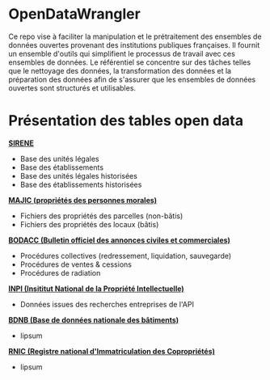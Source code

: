 # OpenDataWrangler

Ce repo vise à faciliter la manipulation et le prétraitement des ensembles de données ouvertes provenant des institutions publiques françaises. Il fournit un ensemble d'outils qui simplifient le processus de travail avec ces ensembles de données. Le référentiel se concentre sur des tâches telles que le nettoyage des données, la transformation des données et la préparation des données afin de s'assurer que les ensembles de données ouvertes sont structurés et utilisables.


# Présentation des tables open data

[**SIRENE**](https://www.data.gouv.fr/fr/datasets/base-sirene-des-entreprises-et-de-leurs-etablissements-siren-siret/)
- Base des unités légales
- Base des établissements
- Base des unités légales historisées
- Base des établissements historisées

[**MAJIC (propriétés des personnes morales)**](https://www.data.gouv.fr/fr/datasets/fichiers-des-locaux-et-des-parcelles-des-personnes-morales/)
- Fichiers des propriétés des parcelles (non-bâtis)
- Fichiers des propriétés des locaux (bâtis)

[**BODACC (Bulletin officiel des annonces civiles et commerciales)**](https://bodacc-datadila.opendatasoft.com/explore/dataset/annonces-commerciales/api/?sort=dateparution)
- Procédures collectives (redressement, liquidation, sauvegarde)
- Procédures de ventes & cessions
- Procédures de radiation

[**INPI (Insititut National de la Propriété Intellectuelle)**](https://data.inpi.fr/content/editorial/Acces_API_Entreprises)
- Données issues des recherches entreprises de l'API

[**BDNB (Base de données nationale des bâtiments)**](https://data.inpi.fr/content/editorial/Acces_API_Entreprises](https://www.data.gouv.fr/fr/datasets/base-de-donnees-nationale-des-batiments/)https://www.data.gouv.fr/fr/datasets/base-de-donnees-nationale-des-batiments)
- lipsum

[**RNIC (Registre national d'Immatriculation des Copropriétés)**](https://data.inpi.fr/content/editorial/Acces_API_Entreprises](https://www.data.gouv.fr/fr/datasets/base-de-donnees-nationale-des-batiments/)https://www.data.gouv.fr/fr/datasets/base-de-donnees-nationale-des-batiments/](https://www.data.gouv.fr/fr/datasets/registre-national-dimmatriculation-des-coproprietes/)https://www.data.gouv.fr/fr/datasets/registre-national-dimmatriculation-des-coproprietes/)
- lipsum

